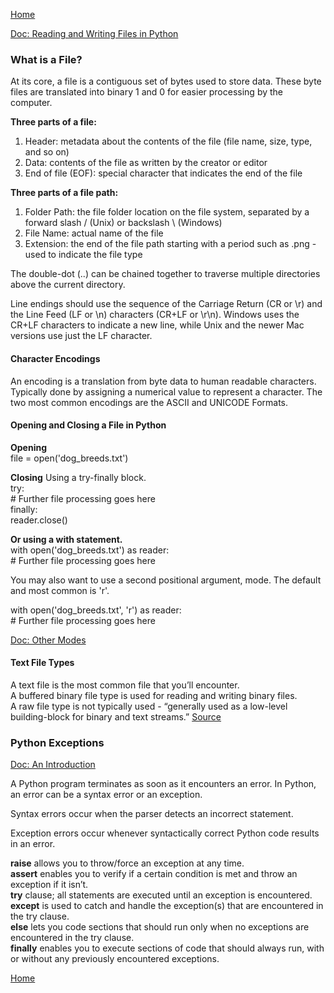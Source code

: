 [Home](../README.md)  

[Doc: Reading and Writing Files in Python](https://realpython.com/read-write-files-python/)  

### What is a File?

At its core, a file is a contiguous set of bytes used to store data. These byte files are translated into binary 1 and 0 for easier processing by the computer.  

**Three parts of a file:**  

1. Header: metadata about the contents of the file (file name, size, type, and so on)  
1. Data: contents of the file as written by the creator or editor  
1. End of file (EOF): special character that indicates the end of the file  

**Three parts of a file path:**  

1. Folder Path: the file folder location on the file system, separated by a forward slash / (Unix) or backslash \ (Windows)
1. File Name: actual name of the file  
1. Extension: the end of the file path starting with a period such as .png -  used to indicate the file type  

The double-dot (..) can be chained together to traverse multiple directories above the current directory.  

Line endings should use the sequence of the Carriage Return (CR or \r) and the Line Feed (LF or \n) characters (CR+LF or \r\n). Windows uses the CR+LF characters to indicate a new line, while Unix and the newer Mac versions use just the LF character.  

#### Character Encodings

 An encoding is a translation from byte data to human readable characters. Typically done by assigning a numerical value to represent a character. The two most common encodings are the ASCII and UNICODE Formats.  

#### Opening and Closing a File in Python

**Opening**  
file = open('dog_breeds.txt')  

**Closing** 
Using a try-finally block.   
try:  
    # Further file processing goes here  
finally:  
    reader.close()  

**Or using a with statement.**  
with open('dog_breeds.txt') as reader:  
    # Further file processing goes here  

You may also want to use a second positional argument, mode. The default and most common is 'r'.  

with open('dog_breeds.txt', 'r') as reader:  
    # Further file processing goes here  

[Doc: Other Modes](https://docs.python.org/3/library/functions.html#open)  

#### Text File Types
A text file is the most common file that you’ll encounter.  
A buffered binary file type is used for reading and writing binary files.  
A raw file type is not typically used - 
“generally used as a low-level building-block for binary and text streams.” [Source](https://docs.python.org/3.7/library/io.html#raw-i-o)  

### Python Exceptions

[Doc: An Introduction](https://realpython.com/python-exceptions/)  

A Python program terminates as soon as it encounters an error. In Python, an error can be a syntax error or an exception.  

Syntax errors occur when the parser detects an incorrect statement.  

Exception errors occur whenever syntactically correct Python code results in an error. 

**raise** allows you to throw/force an exception at any time.  
**assert** enables you to verify if a certain condition is met and throw an exception if it isn’t.  
**try** clause; all statements are executed until an exception is encountered.  
**except** is used to catch and handle the exception(s) that are encountered in the try clause.  
**else** lets you code sections that should run only when no exceptions are encountered in the try clause.  
**finally** enables you to execute sections of code that should always run, with or without any previously encountered exceptions.  

[Home](../README.md)  

